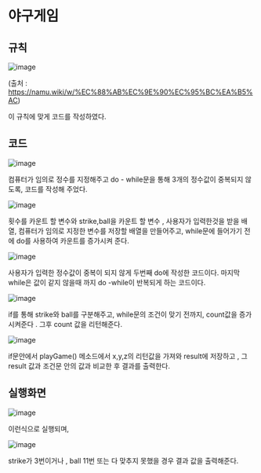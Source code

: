  # 야구게임

## 규칙
![image](https://user-images.githubusercontent.com/93521131/173282617-03dcd89a-29a3-4d18-913a-1e8c4096441f.png)

(출처 : https://namu.wiki/w/%EC%88%AB%EC%9E%90%EC%95%BC%EA%B5%AC)

 이 규칙에 맞게 코드를 작성하였다.

 ## 코드

 ![image](https://user-images.githubusercontent.com/93521131/173283191-e1547bd7-08fb-4821-bd67-6f8c004d46cd.png)

컴퓨터가 임의로 정수를 지정해주고  do - while문을 통해 3개의 정수값이 중복되지 않도록, 코드를 작성해 주었다.

 ![image](https://user-images.githubusercontent.com/93521131/173283507-b67a0772-fe66-4862-90e0-83e9312ad87e.png)

횟수를 카운트 할 변수와 strike,ball을 카운트 할 변수 , 사용자가 입력한것을 받을 배열, 컴퓨터가 임의로 지정한 변수를 저장할 배열을 만들어주고,
while문에 들어가기 전에 do를 사용하여 카운트를 증가시켜 준다.

![image](https://user-images.githubusercontent.com/93521131/173283720-ead81800-e263-4d5e-8779-9c7b78526e19.png)

사용자가 입력한 정수값이 중복이 되지 않게 두번째 do에 작성한 코드이다. 마지막 while은 값이 같지 않을때 까지
 do -while이 반복되게 하는 코드이다.

![image](https://user-images.githubusercontent.com/93521131/173283990-5a02be21-3283-4128-a32a-4932d7ce0a29.png)

if를 통해 strike와 ball를 구분해주고, while문의 조건이 맞기 전까지, count값을 증가시켜준다 . 그후 count 값을 리턴해준다.

![image](https://user-images.githubusercontent.com/93521131/173284128-71542bcd-cb4e-4d47-8afb-6c20ac38ffc2.png)

if문안에서 playGame() 메소드에서 x,y,z의 리턴값을 가져와 result에 저장하고 , 그 result 값과 조건문 안의 값과 비교한 후 결과를 출력한다.

## 실행화면
![image](https://user-images.githubusercontent.com/93521131/173287098-330cb8c7-2ba3-4855-9f23-37244ceea176.png)

이런식으로 실행되며,

![image](https://user-images.githubusercontent.com/93521131/173287147-5f7ee96b-b8d4-4a5b-95ae-098bc2d34a73.png)

 strike가 3번이거나 , ball 11번 또는 다 맞추지 못했을 경우 결과 값을 출력해준다.
